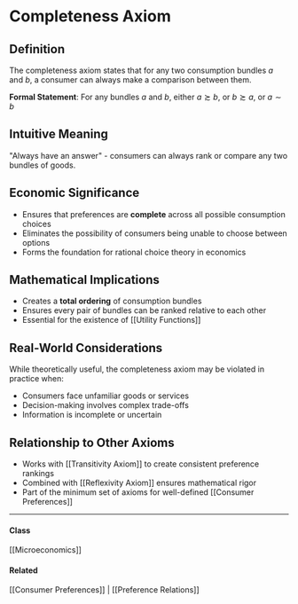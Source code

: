 # Completeness Axiom

## Definition
The completeness axiom states that for any two consumption bundles $a$ and $b$, a consumer can always make a comparison between them.

**Formal Statement**: For any bundles $a$ and $b$, either $a \succsim b$, or $b \succsim a$, or $a \sim b$

## Intuitive Meaning
"Always have an answer" - consumers can always rank or compare any two bundles of goods.

## Economic Significance
- Ensures that preferences are **complete** across all possible consumption choices
- Eliminates the possibility of consumers being unable to choose between options
- Forms the foundation for rational choice theory in economics

## Mathematical Implications
- Creates a **total ordering** of consumption bundles
- Ensures every pair of bundles can be ranked relative to each other
- Essential for the existence of [[Utility Functions]]

## Real-World Considerations
While theoretically useful, the completeness axiom may be violated in practice when:
- Consumers face unfamiliar goods or services
- Decision-making involves complex trade-offs
- Information is incomplete or uncertain

## Relationship to Other Axioms
- Works with [[Transitivity Axiom]] to create consistent preference rankings
- Combined with [[Reflexivity Axiom]] ensures mathematical rigor
- Part of the minimum set of axioms for well-defined [[Consumer Preferences]]

---
#### Class
[[Microeconomics]]
#### Related
[[Consumer Preferences]] | [[Preference Relations]]